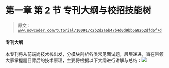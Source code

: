 # 第一章 第 2 节 专刊大纲与校招技能树

> 原文：[`www.nowcoder.com/tutorial/10091/c2b2d2a6b47b4d0d9bb5a8262dfd6f7d`](https://www.nowcoder.com/tutorial/10091/c2b2d2a6b47b4d0d9bb5a8262dfd6f7d)

#### 专刊大纲

本专刊将从前端岗技术栈出发，分模块剖析各类常见面试题，层层递进，旨在带领大家掌握题目背后的技术原理，主要将根据以下大纲进行讲解与总结：![](img/807d1dc712da3151a62f28f58b5675a3.png)